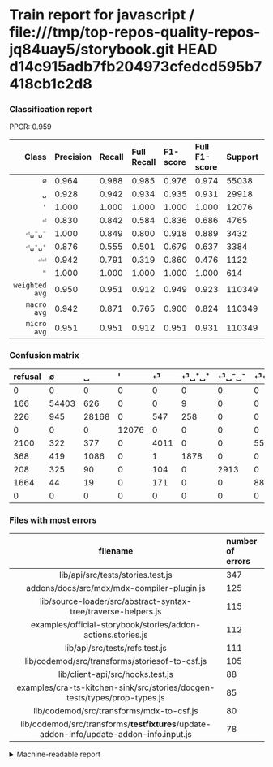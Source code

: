# Train report for javascript / file:///tmp/top-repos-quality-repos-jq84uay5/storybook.git HEAD d14c915adb7fb204973cfedcd595b7418cb1c2d8

### Classification report

PPCR: 0.959

| Class | Precision | Recall | Full Recall | F1-score | Full F1-score | Support | Full Support | PPCR |
|------:|:----------|:-------|:------------|:---------|:---------|:--------|:-------------|:-----|
| `∅` | 0.964| 0.988| 0.985| 0.976| 0.974| 55038| 55204| 0.997 |
| `␣` | 0.928| 0.942| 0.934| 0.935| 0.931| 29918| 30144| 0.993 |
| `'` | 1.000| 1.000| 1.000| 1.000| 1.000| 12076| 12076| 1.000 |
| `⏎` | 0.830| 0.842| 0.584| 0.836| 0.686| 4765| 6865| 0.694 |
| `⏎␣⁻␣⁻` | 1.000| 0.849| 0.800| 0.918| 0.889| 3432| 3640| 0.943 |
| `⏎␣⁺␣⁺` | 0.876| 0.555| 0.501| 0.679| 0.637| 3384| 3752| 0.902 |
| `⏎⏎` | 0.942| 0.791| 0.319| 0.860| 0.476| 1122| 2786| 0.403 |
| `"` | 1.000| 1.000| 1.000| 1.000| 1.000| 614| 614| 1.000 |
| `weighted avg` | 0.950| 0.951| 0.912| 0.949| 0.923| 110349| 115081| 0.959 |
| `macro avg` | 0.942| 0.871| 0.765| 0.900| 0.824| 110349| 115081| 0.959 |
| `micro avg` | 0.951| 0.951| 0.912| 0.951| 0.931| 110349| 115081| 0.959 |

### Confusion matrix

|refusal|  ∅| ␣| '| ⏎| ⏎␣⁺␣⁺| ⏎␣⁻␣⁻| ⏎⏎| "| 
|:---|:---|:---|:---|:---|:---|:---|:---|:---|
|0 |0 |0 |0 |0 |0 |0 |0 |0 |
|166 |54403 |626 |0 |0 |9 |0 |0 |0 |
|226 |945 |28168 |0 |547 |258 |0 |0 |0 |
|0 |0 |0 |12076 |0 |0 |0 |0 |0 |
|2100 |322 |377 |0 |4011 |0 |0 |55 |0 |
|368 |419 |1086 |0 |1 |1878 |0 |0 |0 |
|208 |325 |90 |0 |104 |0 |2913 |0 |0 |
|1664 |44 |19 |0 |171 |0 |0 |888 |0 |
|0 |0 |0 |0 |0 |0 |0 |0 |614 |

### Files with most errors

| filename | number of errors|
|:----:|:-----|
| lib/api/src/tests/stories.test.js | 347 |
| addons/docs/src/mdx/mdx-compiler-plugin.js | 125 |
| lib/source-loader/src/abstract-syntax-tree/traverse-helpers.js | 115 |
| examples/official-storybook/stories/addon-actions.stories.js | 112 |
| lib/api/src/tests/refs.test.js | 111 |
| lib/codemod/src/transforms/storiesof-to-csf.js | 105 |
| lib/client-api/src/hooks.test.js | 88 |
| examples/cra-ts-kitchen-sink/src/stories/docgen-tests/types/prop-types.js | 85 |
| lib/codemod/src/transforms/mdx-to-csf.js | 80 |
| lib/codemod/src/transforms/__testfixtures__/update-addon-info/update-addon-info.input.js | 78 |

<details>
    <summary>Machine-readable report</summary>
```json
{
  "cl_report": {"\"": {"f1-score": 1.0, "precision": 1.0, "recall": 1.0, "support": 614}, "\u0027": {"f1-score": 1.0, "precision": 1.0, "recall": 1.0, "support": 12076}, "macro avg": {"f1-score": 0.9004593166408423, "precision": 0.9422706593077341, "recall": 0.8708645961518734, "support": 110349}, "micro avg": {"f1-score": 0.9510824746939256, "precision": 0.9510824746939256, "recall": 0.9510824746939256, "support": 110349}, "weighted avg": {"f1-score": 0.9493158863536576, "precision": 0.950458963929356, "recall": 0.9510824746939256, "support": 110349}, "\u2205": {"f1-score": 0.9758735739398723, "precision": 0.9636012611144568, "recall": 0.98846251680657, "support": 55038}, "\u23ce": {"f1-score": 0.8357120533388895, "precision": 0.8297476210177906, "recall": 0.8417628541448059, "support": 4765}, "\u23ce\u23ce": {"f1-score": 0.8600484261501211, "precision": 0.9416755037115588, "recall": 0.7914438502673797, "support": 1122}, "\u23ce\u2423\u207a\u2423\u207a": {"f1-score": 0.6793271839392296, "precision": 0.8755244755244755, "recall": 0.5549645390070922, "support": 3384}, "\u23ce\u2423\u207b\u2423\u207b": {"f1-score": 0.9182033096926714, "precision": 1.0, "recall": 0.8487762237762237, "support": 3432}, "\u2423": {"f1-score": 0.9345099860659545, "precision": 0.9276164130935916, "recall": 0.9415067852129153, "support": 29918}},
  "cl_report_full": {"\"": {"f1-score": 1.0, "precision": 1.0, "recall": 1.0, "support": 614}, "\u0027": {"f1-score": 1.0, "precision": 1.0, "recall": 1.0, "support": 12076}, "macro avg": {"f1-score": 0.8241752108526958, "precision": 0.9422706593077341, "recall": 0.7654688131578752, "support": 115081}, "micro avg": {"f1-score": 0.9311183072350618, "precision": 0.9510824746939256, "recall": 0.9119750436648969, "support": 115081}, "weighted avg": {"f1-score": 0.9228878013001409, "precision": 0.9479532362305773, "recall": 0.9119750436648969, "support": 115081}, "\u2205": {"f1-score": 0.9744228116995934, "precision": 0.9636012611144568, "recall": 0.9854901818708789, "support": 55204}, "\u23ce": {"f1-score": 0.6856996324472178, "precision": 0.8297476210177906, "recall": 0.5842680262199563, "support": 6865}, "\u23ce\u23ce": {"f1-score": 0.4762670957361222, "precision": 0.9416755037115588, "recall": 0.31873653984206746, "support": 2786}, "\u23ce\u2423\u207a\u2423\u207a": {"f1-score": 0.6369340342547057, "precision": 0.8755244755244755, "recall": 0.5005330490405118, "support": 3752}, "\u23ce\u2423\u207b\u2423\u207b": {"f1-score": 0.8890584465130474, "precision": 1.0, "recall": 0.8002747252747253, "support": 3640}, "\u2423": {"f1-score": 0.9310196661708808, "precision": 0.9276164130935916, "recall": 0.934447983014862, "support": 30144}},
  "ppcr": 0.9588811358955865
}
```
</details>
